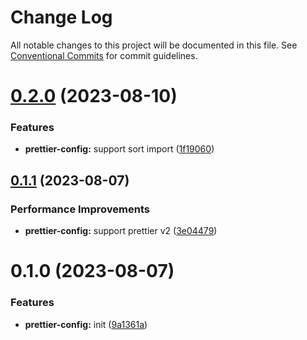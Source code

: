 # Change Log

All notable changes to this project will be documented in this file.
See [Conventional Commits](https://conventionalcommits.org) for commit guidelines.

# [0.2.0](https://github.com/senoteam/style-guide/compare/@senojs/prettier-config@0.1.1...@senojs/prettier-config@0.2.0) (2023-08-10)


### Features

* **prettier-config:** support sort import ([1f19060](https://github.com/senoteam/style-guide/commit/1f190601f48922bb6397af05f19d4502f9b814e6))





## [0.1.1](https://github.com/senoteam/style-guide/compare/@senojs/prettier-config@0.1.0...@senojs/prettier-config@0.1.1) (2023-08-07)


### Performance Improvements

* **prettier-config:** support prettier v2 ([3e04479](https://github.com/senoteam/style-guide/commit/3e0447968c111cc60bd1918065a1617985c26609))





# 0.1.0 (2023-08-07)


### Features

* **prettier-config:** init ([9a1361a](https://github.com/senoteam/style-guide/commit/9a1361ad4320cb156f79d20ce9516c21278cced4))
